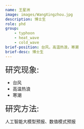 ```yaml
---
name: 王星洲
image: images/WangXingzhou.jpg
description: 博士生
role: phd
group: 
    - typhoon
    - heat_wave
    - cold_wave
brief-position: 台风，高温热浪，寒潮
brief-desc: 博士生
---
```


<span style="font-size: 25px;">研究现象:
* 台风
* 高温热浪
* 寒潮

<span style="font-size: 25px;">研究方法: </span>

人工智能大模型预报、数值模式预报

